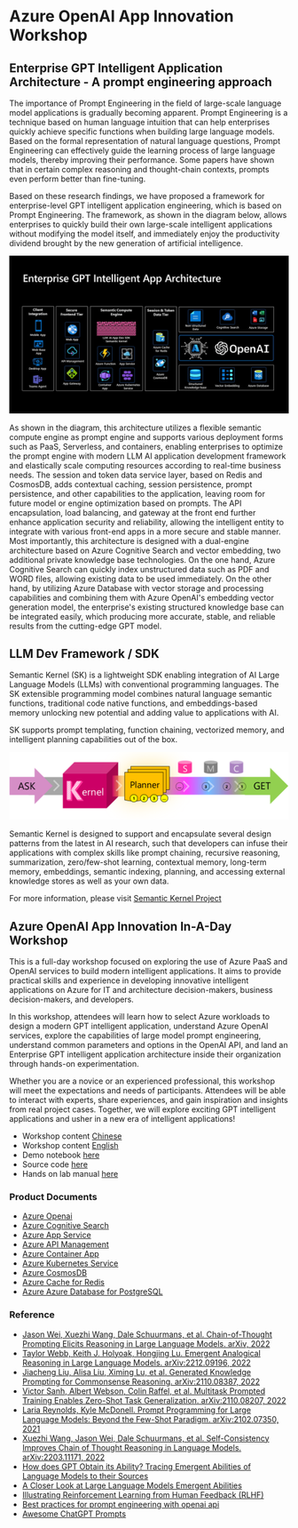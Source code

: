 # Azure OpenAI App Innovation Workshop 

## Enterprise GPT Intelligent Application Architecture - A prompt engineering approach
The importance of Prompt Engineering in the field of large-scale language model applications is gradually becoming apparent. Prompt Engineering is a technique based on human language intuition that can help enterprises quickly achieve specific functions when building large language models. Based on the formal representation of natural language questions, Prompt Engineering can effectively guide the learning process of large language models, thereby improving their performance. Some papers have shown that in certain complex reasoning and thought-chain contexts, prompts even perform better than fine-tuning.

Based on these research findings, we have proposed a framework for enterprise-level GPT intelligent application engineering, which is based on Prompt Engineering. The framework, as shown in the diagram below, allows enterprises to quickly build their own large-scale intelligent applications without modifying the model itself, and immediately enjoy the productivity dividend brought by the new generation of artificial intelligence.

 ![architecture](./media/Enterprise-GPT-Intelligent-App-Workshop.jpg)

As shown in the diagram, this architecture utilizes a flexible semantic compute engine as prompt engine and supports various deployment forms such as PaaS, Serverless, and containers, enabling enterprises to optimize the prompt engine with modern LLM AI application development framework and elastically scale computing resources according to real-time business needs. The session and token data service layer, based on Redis and CosmosDB, adds contextual caching, session persistence, prompt persistence, and other capabilities to the application, leaving room for future model or engine optimization based on prompts. The API encapsulation, load balancing, and gateway at the front end further enhance application security and reliability, allowing the intelligent entity to integrate with various front-end apps in a more secure and stable manner. Most importantly, this architecture is designed with a dual-engine architecture based on Azure Cognitive Search and vector embedding, two additional private knowledge base technologies. On the one hand, Azure Cognitive Search can quickly index unstructured data such as PDF and WORD files, allowing existing data to be used immediately. On the other hand, by utilizing Azure Database with vector storage and processing capabilities and combining them with Azure OpenAI's embedding vector generation model, the enterprise's existing structured knowledge base can be integrated easily, which producing more accurate, stable, and reliable results from the cutting-edge GPT model.

## LLM Dev Framework / SDK

Semantic Kernel (SK) is a lightweight SDK enabling integration of AI Large Language Models (LLMs) with conventional programming languages. The SK extensible programming model combines natural language semantic functions, traditional code native functions, and embeddings-based memory unlocking new potential and adding value to applications with AI.

SK supports prompt templating, function chaining, vectorized memory, and intelligent planning capabilities out of the box.

 ![Semantic Kernel](./media/ks.png)

Semantic Kernel is designed to support and encapsulate several design patterns from the latest in AI research, such that developers can infuse their applications with complex skills like prompt chaining, recursive reasoning, summarization, zero/few-shot learning, contextual memory, long-term memory, embeddings, semantic indexing, planning, and accessing external knowledge stores as well as your own data.

For more information, please visit [Semantic Kernel Project](https://github.com/microsoft/semantic-kernel)

## Azure OpenAI App Innovation In-A-Day Workshop 

This is a full-day workshop focused on exploring the use of Azure PaaS and OpenAI services to build modern intelligent applications. It aims to provide practical skills and experience in developing innovative intelligent applications on Azure for IT and architecture decision-makers, business decision-makers, and developers.

In this workshop, attendees will learn how to select Azure workloads to design a modern GPT intelligent application, understand Azure OpenAI services, explore the capabilities of large model prompt engineering, understand common parameters and options in the OpenAI API, and land an Enterprise GPT intelligent application architecture inside their organization through hands-on experimentation.

Whether you are a novice or an experienced professional, this workshop will meet the expectations and needs of participants. Attendees will be able to interact with experts, share experiences, and gain inspiration and insights from real project cases. Together, we will explore exciting GPT intelligent applications and usher in a new era of intelligent applications!

- Workshop content [Chinese](./Workshop%20Content%20CHS/)
- Workshop content [English](./Workshop%20Content%20EN/)
- Demo notebook [here](./Demo%20Notebook/)
- Source code [here](./Source%20Code/)
- Hands on lab manual [here](./Hands%20on%20lab%20manual/)

### Product Documents

- [Azure Openai](https://learn.microsoft.com/zh-cn/azure/cognitive-services/openai/)
- [Azure Cognitive Search](https://learn.microsoft.com/zh-cn/azure/search/)
- [Azure App Service](https://learn.microsoft.com/zh-cn/azure/app-service/)
- [Azure API Management](https://learn.microsoft.com/zh-cn/azure/api-management/)
- [Azure Container App](https://learn.microsoft.com/zh-cn/azure/container-apps/)
- [Azure Kubernetes Service](https://learn.microsoft.com/zh-cn/azure/aks/)
- [Azure CosmosDB](https://learn.microsoft.com/zh-cn/azure/cosmos-db/)
- [Azure Cache for Redis](https://learn.microsoft.com/zh-cn/azure/azure-cache-for-redis/)
- [Azure Azure Database for PostgreSQL](https://learn.microsoft.com/zh-cn/azure/postgresql/)

### Reference
- [Jason Wei, Xuezhi Wang, Dale Schuurmans, et al. Chain-of-Thought Prompting Elicits Reasoning in Large Language Models. arXiv, 2022](https://arxiv.org/abs/2201.11903)
- [Taylor Webb, Keith J. Holyoak, Hongjing Lu. Emergent Analogical Reasoning in Large Language Models. arXiv:2212.09196, 2022](https://arxiv.org/abs/2212.09196)
- [Jiacheng Liu, Alisa Liu, Ximing Lu, et al. Generated Knowledge Prompting for Commonsense Reasoning. arXiv:2110.08387, 2022](https://arxiv.org/abs/2110.08387)
- [Victor Sanh, Albert Webson, Colin Raffel, et al. Multitask Prompted Training Enables Zero-Shot Task Generalization. arXiv:2110.08207, 2022](https://arxiv.org/abs/2110.08207)
- [Laria Reynolds, Kyle McDonell. Prompt Programming for Large Language Models: Beyond the Few-Shot Paradigm. arXiv:2102.07350, 2021](https://arxiv.org/abs/2102.07350)
- [Xuezhi Wang, Jason Wei, Dale Schuurmans, et al. Self-Consistency Improves Chain of Thought Reasoning in Language Models. arXiv:2203.11171, 2022](https://arxiv.org/abs/2203.11171)
- [How does GPT Obtain its Ability? Tracing Emergent Abilities of Language Models to their Sources](https://yaofu.notion.site/How-does-GPT-Obtain-its-Ability-Tracing-Emergent-Abilities-of-Language-Models-to-their-Sources-b9a57ac0fcf74f30a1ab9e3e36fa1dc1#a83aa8c34a254289ace924fa83e0b9c9)
- [A Closer Look at Large Language Models Emergent Abilities](https://yaofu.notion.site/A-Closer-Look-at-Large-Language-Models-Emergent-Abilities-493876b55df5479d80686f68a1abd72f)
- [Illustrating Reinforcement Learning from Human Feedback (RLHF)](https://huggingface.co/blog/rlhf)
- [Best practices for prompt engineering with openai api](https://help.openai.com/en/articles/6654000-best-practices-for-prompt-engineering-with-openai-api)
- [Awesome ChatGPT Prompts](https://github.com/f/awesome-chatgpt-prompts/)

